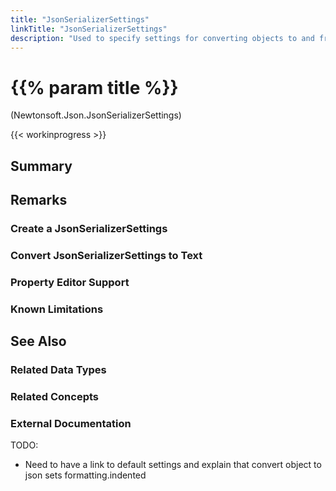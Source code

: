 ```yaml
---
title: "JsonSerializerSettings"
linkTitle: "JsonSerializerSettings"
description: "Used to specify settings for converting objects to and from Json."
---
```


# {{% param title %}}

<p class="namespace">(Newtonsoft.Json.JsonSerializerSettings)</p>

{{< workinprogress >}}

## Summary

## Remarks

### Create a JsonSerializerSettings

### Convert JsonSerializerSettings to Text

### Property Editor Support

### Known Limitations

## See Also

### Related Data Types

### Related Concepts

### External Documentation

TODO:

* Need to have a link to default settings and explain that convert object to json sets formatting.indented
